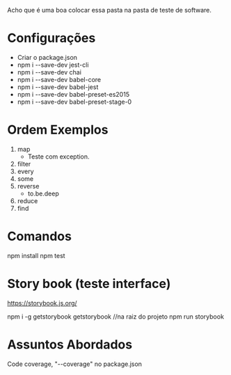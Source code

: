 Acho que é uma boa colocar essa pasta na pasta de teste de software.

# Configurações
- Criar o package.json
- npm i --save-dev jest-cli
- npm i --save-dev chai
- npm i --save-dev babel-core
- npm i --save-dev babel-jest
- npm i --save-dev babel-preset-es2015
- npm i --save-dev babel-preset-stage-0

# Ordem Exemplos
1. map
    - Teste com exception.
1. filter
1. every
1. some
1. reverse
    - to.be.deep
1. reduce
1. find

# Comandos
npm install
npm test

# Story book (teste interface)
https://storybook.js.org/

npm i -g getstorybook
getstorybook    //na raiz do projeto
npm run storybook


# Assuntos Abordados
Code coverage, "--coverage" no package.json